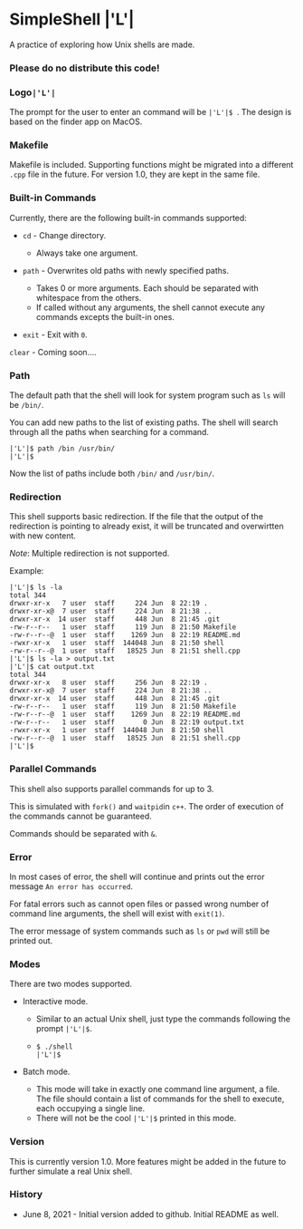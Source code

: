 # SimpleShell |'L'|
A practice of exploring how Unix shells are made. 

### Please do no distribute this code!

### Logo`|'L'|`

The prompt for the user to enter an command will be `|'L'|$ `. The design is based on the finder app on MacOS. 

### Makefile

Makefile is included. Supporting functions might be migrated into a different `.cpp` file in the future. For version 1.0, they are kept in the same file. 

### Built-in Commands

Currently, there are the following built-in commands supported:

- `cd` - Change directory.

  - Always take one argument. 

- `path` - Overwrites old paths with newly specified paths. 

  - Takes 0 or more arguments. Each should be separated with whitespace from the others. 
  - If called without any arguments, the shell cannot execute any commands excepts the built-in ones.

- `exit` - Exit with `0`.

  

`clear` - Coming soon.... 

### Path

The default path that the shell will look for system program such as `ls` will be `/bin/`. 

You can add new paths to the list of existing paths. The shell will search through all the paths when searching for a command. 

```shell
|'L'|$ path /bin /usr/bin/
|'L'|$ 
```

Now the list of paths include both `/bin/` and `/usr/bin/`.

### Redirection

This shell supports basic redirection. If the file that the output of the redirection is pointing to already exist, it will be truncated and overwirtten with new content. 

*Note*: Multiple redirection is not supported. 

Example:

```shell
|'L'|$ ls -la
total 344
drwxr-xr-x   7 user  staff     224 Jun  8 22:19 .
drwxr-xr-x@  7 user  staff     224 Jun  8 21:38 ..
drwxr-xr-x  14 user  staff     448 Jun  8 21:45 .git
-rw-r--r--   1 user  staff     119 Jun  8 21:50 Makefile
-rw-r--r--@  1 user  staff    1269 Jun  8 22:19 README.md
-rwxr-xr-x   1 user  staff  144048 Jun  8 21:50 shell
-rw-r--r--@  1 user  staff   18525 Jun  8 21:51 shell.cpp
|'L'|$ ls -la > output.txt
|'L'|$ cat output.txt
total 344
drwxr-xr-x   8 user  staff     256 Jun  8 22:19 .
drwxr-xr-x@  7 user  staff     224 Jun  8 21:38 ..
drwxr-xr-x  14 user  staff     448 Jun  8 21:45 .git
-rw-r--r--   1 user  staff     119 Jun  8 21:50 Makefile
-rw-r--r--@  1 user  staff    1269 Jun  8 22:19 README.md
-rw-r--r--   1 user  staff       0 Jun  8 22:19 output.txt
-rwxr-xr-x   1 user  staff  144048 Jun  8 21:50 shell
-rw-r--r--@  1 user  staff   18525 Jun  8 21:51 shell.cpp
|'L'|$ 
```

### Parallel Commands

This shell also supports parallel commands for up to 3. 

This is simulated with `fork()` and `waitpid`in `c++`. The order of execution of the commands cannot be guaranteed.

Commands should be separated with `&`.

### Error

In most cases of error, the shell will continue and prints out the error message `An error has occurred`. 

For fatal errors such as cannot open files or passed wrong number of command line arguments, the shell will exist with `exit(1)`.

The error message of system commands such as `ls` or `pwd` will still be printed out. 

### Modes

There are two modes supported. 

- Interactive mode.

  - Similar to an actual Unix shell, just type the commands following the prompt `|'L'|$`.

  - ```shell
    $ ./shell
    |'L'|$ 
    ```

- Batch mode.

  - This mode will take in exactly one command line argument, a file. The file should contain a list of commands for the shell to execute, each occupying a single line. 
  - There will not be the cool `|'L'|$` printed in this mode. 

### Version

This is currently version 1.0. More features might be added in the future to further simulate a real Unix shell. 

### History

- June 8, 2021 - Initial version added to github. Initial README as well. 
